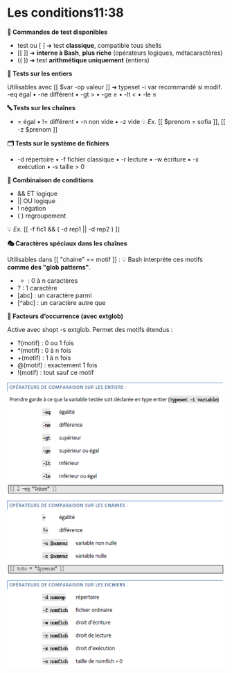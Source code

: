 # Les conditions11:38

**🧪 Commandes de test disponibles**

- test ou [ ] ➜ test **classique**, compatible tous shells
- [[ ]] ➜ **interne à Bash**, **plus riche** (opérateurs logiques, métacaractères)
- (( )) ➜ test **arithmétique uniquement** (entiers)



**🔢 Tests sur les entiers**

Utilisables avec [[ $var -op valeur ]] ➜ typeset -i var recommandé si modif. -eq égal • -ne différent • -gt > • -ge ≥ • -lt < • -le ≤



**🔤 Tests sur les chaînes**

- = égal • != différent • -n non vide • -z vide 💡 *Ex.* [[ $prenom = sofia ]], [[ -z $prenom ]]



**🗂️ Tests sur le système de fichiers**

- -d répertoire • -f fichier classique • -r lecture • -w écriture • -x exécution • -s taille > 0



**🧩 Combinaison de conditions**

- && ET logique
- || OU logique
- ! négation
- ( ) regroupement

💡 *Ex.* [[ -f fic1 && ( -d rep1 || -d rep2 ) ]]



**🎭 Caractères spéciaux dans les chaînes**

Utilisables dans [[ "chaine" == motif ]] : 💡 Bash interprète ces motifs **comme des "glob patterns"**.

- * : 0 à n caractères
- ? : 1 caractère
- [abc] : un caractère parmi
- [^abc] : un caractère autre que



**🚀 Facteurs d’occurrence (avec extglob)**

Active avec shopt -s extglob. Permet des motifs étendus :

- ?(motif) : 0 ou 1 fois
- *(motif) : 0 à n fois
- +(motif) : 1 à n fois
- @(motif) : exactement 1 fois
- !(motif) : tout sauf ce motif

![](../../media/Cours-Scripting-Bash-Les-conditions-image2.png)


